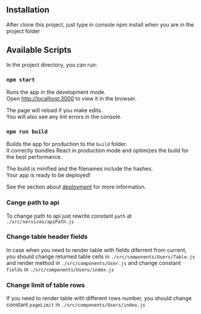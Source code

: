 ## Installation

After clone this project, just type in console npm install when you are in the project folder

## Available Scripts

In the project directory, you can run:

### `npm start`

Runs the app in the development mode.<br>
Open [http://localhost:3000](http://localhost:3000) to view it in the browser.

The page will reload if you make edits.<br>
You will also see any lint errors in the console.

### `npm run build`

Builds the app for production to the `build` folder.<br>
It correctly bundles React in production mode and optimizes the build for the best performance.

The build is minified and the filenames include the hashes.<br>
Your app is ready to be deployed!

See the section about [deployment](https://facebook.github.io/create-react-app/docs/deployment) for more information.

### Cange path to api

To change path to api just rewrite constant `path` at `./src/services/apiPath.js`

### Change table header fields

In case when you need to render table with fields diferrent from current, you should change returned table cells in `./src/components/Users/Table.js` and render method in `./src/components/User.js` and change constant `fields` in `./src/components/Users/index.js`

### Change limit of table rows

If you need to render table with different rows number, you should change constant `pageLimit` in `./src/components/Users/index.js`
